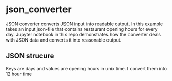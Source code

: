 # json_converter
JSON converter converts JSON input into readable output. In this example takes an input json-file that contains restaurant opening hours for every day. Jupyter notebook in this repo demonstrates how the converter deals with JSON data and converts it into reasonable output. 

## JSON strucure
Keys are days and values are opening hours in unix time. I convert them into 12 hour time 

